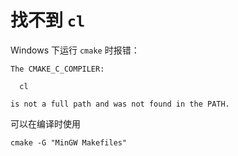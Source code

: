 # 找不到 `cl`

Windows 下运行 `cmake` 时报错：

```
The CMAKE_C_COMPILER:

  cl

is not a full path and was not found in the PATH.
```

可以在编译时使用

```shell
cmake -G "MinGW Makefiles"
```


